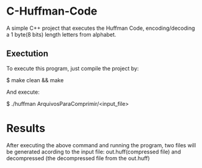 # C-Huffman-Code

A simple C++ project that executes the Huffman Code, encoding/decoding a 1 
byte(8 bits) length letters from alphabet.

## Exectution

To execute this program, just compile the project by:

$ make clean && make

And execute:

$ ./huffman ArquivosParaComprimir/<input_file>

# Results

After executing the above command and running the program, two files will be 
generated acording to the input file: out.huff(compressed file) and decompressed
(the decompressed file from the out.huff)
